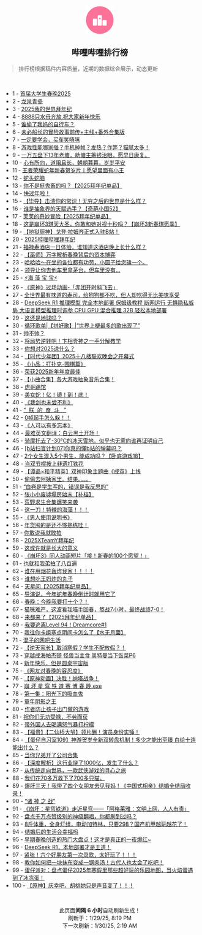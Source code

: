 <div align="center">
    <img src="./assets/icon_rank.png" alt="logo" />
    <h2>哔哩哔哩排行榜</h>
</div>

> 排行榜根据稿件内容质量，近期的数据综合展示，动态更新

<br />

<ul><li><span>1 - <a href=https://www.bilibili.com/BV1aBfZYuEe7 target=_blank>首届大学生春晚2025</a></span></li><li><span>2 - <a href=https://www.bilibili.com/BV1N8foYdEwG target=_blank>龙泉青瓷</a></span></li><li><span>3 - <a href=https://www.bilibili.com/BV1fdfQYYEDd target=_blank>2025我的世界拜年纪</a></span></li><li><span>4 - <a href=https://www.bilibili.com/BV1kRf2YZEQL target=_blank>8888只水母齐放.祝大家新年快乐</a></span></li><li><span>5 - <a href=https://www.bilibili.com/BV1MTFnefEz7 target=_blank>谁偷了我妈的自行车？</a></span></li><li><span>6 - <a href=https://www.bilibili.com/BV1bkfdYZEgu target=_blank>未必船长的冒险故事前传+主线+番外合集版</a></span></li><li><span>7 - <a href=https://www.bilibili.com/BV18vFNesE1f target=_blank>一定要学会，买车笑嘻嘻</a></span></li><li><span>8 - <a href=https://www.bilibili.com/BV1txfmYqEhi target=_blank>游戏性能哪家强？手机掉帧？发热？作弊？猫腻太多！</a></span></li><li><span>9 - <a href=https://www.bilibili.com/BV1FEfyY1E1Z target=_blank>一万五盘下13年老塘，助塘主筹钱治眼，愿早日康复。</a></span></li><li><span>10 - <a href=https://www.bilibili.com/BV1c9FNeGEYM target=_blank>心有所向，道阻且长，朝朝暮暮，岁岁平安</a></span></li><li><span>11 - <a href=https://www.bilibili.com/BV1XWf6YREN5 target=_blank>王者荣耀蛇年新春贺岁片丨愿望里面有小王</a></span></li><li><span>12 - <a href=https://www.bilibili.com/BV1zXFWeREV7 target=_blank>蛇头蛇脑</a></span></li><li><span>13 - <a href=https://www.bilibili.com/BV1LufpYGEb5 target=_blank>你不是挺鬼畜的吗？【2025拜年纪单品】</a></span></li><li><span>14 - <a href=https://www.bilibili.com/BV1AJfUYhEFM target=_blank>快过年啦！</a></span></li><li><span>15 - <a href=https://www.bilibili.com/BV1gcfWYqEsf target=_blank>【毕导】击溃你的常识！无穷之后的世界是什么样？</a></span></li><li><span>16 - <a href=https://www.bilibili.com/BV1CgfHYQEda target=_blank>谁是抽象界的天赋选手？【奇葩小国52】</a></span></li><li><span>17 - <a href=https://www.bilibili.com/BV1gEfpYKEo9 target=_blank>芙芙的奇妙冒险【2025拜年纪单品】</a></span></li><li><span>18 - <a href=https://www.bilibili.com/BV1ZVf6YaEC4 target=_blank>这是崩坏3琪天大圣，你敢和她对视十秒吗？【崩坏3新春琪愿季】</a></span></li><li><span>19 - <a href=https://www.bilibili.com/BV17vfzYbEQA target=_blank>【地狱厨神】戈登·拉姆齐正式入驻B站！</a></span></li><li><span>20 - <a href=https://www.bilibili.com/BV1ZUfsYpEXy target=_blank>2025哔哩哔哩拜年纪</a></span></li><li><span>21 - <a href=https://www.bilibili.com/BV13SfrYoEp6 target=_blank>福禄寿酒店一日体验，谁知道这酒店晚上长什么样？</a></span></li><li><span>22 - <a href=https://www.bilibili.com/BV1xQfWYaEV5 target=_blank>【巫师】万字解析春晚背后的资本博弈</a></span></li><li><span>23 - <a href=https://www.bilibili.com/BV1AUFNe1E3i target=_blank>哈哈哈～在坐的各位都有功劳，小圆子给您磕一个。</a></span></li><li><span>24 - <a href=https://www.bilibili.com/BV1CRf2YZESn target=_blank>领导让你去他车里拿茅台，但车里没有…</a></span></li><li><span>25 - <a href=https://www.bilibili.com/BV19sfJYeEEh target=_blank>⚡海&nbsp;藻&nbsp;宝&nbsp;宝⚡</a></span></li><li><span>26 - <a href=https://www.bilibili.com/BV1YUFPedE29 target=_blank>《原神》过场动画-「赤团开时斜飞去」</a></span></li><li><span>27 - <a href=https://www.bilibili.com/BV1DVFPeSEFY target=_blank>全世界最有味道的寿司，给狗狗都不吃，但人却吃得无比美味享受</a></span></li><li><span>28 - <a href=https://www.bilibili.com/BV1NGf2YtE8r target=_blank>DeepSeek&nbsp;R1&nbsp;推理模型&nbsp;完全本地部署&nbsp;保姆级教程&nbsp;断网运行&nbsp;无惧隐私威胁&nbsp;大语言模型推理时调参&nbsp;CPU&nbsp;GPU&nbsp;混合推理&nbsp;32B&nbsp;轻松本地部署</a></span></li><li><span>29 - <a href=https://www.bilibili.com/BV13FfUY5EX1 target=_blank>这还是地球吗？</a></span></li><li><span>30 - <a href=https://www.bilibili.com/BV1H1fSYaEym target=_blank>循环歌单|【拼好歌】|“世界上梗最多的歌出现了”</a></span></li><li><span>31 - <a href=https://www.bilibili.com/BV1P3fyYnEYC target=_blank>帅不帅？</a></span></li><li><span>32 - <a href=https://www.bilibili.com/BV1DZfRYZEEN target=_blank>将局势逆转吧！卞相壹神之一手分解教学</a></span></li><li><span>33 - <a href=https://www.bilibili.com/BV1o7f6YfEhN target=_blank>你想对2025说什么？</a></span></li><li><span>34 - <a href=https://www.bilibili.com/BV1sBFHe4EAL target=_blank>【时代少年团】2025十八楼联欢晚会之开幕式</a></span></li><li><span>35 - <a href=https://www.bilibili.com/BV1jBfrYNEbr target=_blank>《小品：打扑克-围棋篇》</a></span></li><li><span>36 - <a href=https://www.bilibili.com/BV1LQFHemE2z target=_blank>荣获2025新年年度最佳</a></span></li><li><span>37 - <a href=https://www.bilibili.com/BV1NufWYwE5E target=_blank>【小曲合集】各大游戏抽象音乐合集！</a></span></li><li><span>38 - <a href=https://www.bilibili.com/BV17afzYhEfw target=_blank>虎哥踢馆</a></span></li><li><span>39 - <a href=https://www.bilibili.com/BV12if6Y2EZA target=_blank>美女蛇！亿！镜！到！底！</a></span></li><li><span>40 - <a href=https://www.bilibili.com/BV1VzfzYdERU target=_blank>《我剑也未尝不利》</a></span></li><li><span>41 - <a href=https://www.bilibili.com/BV1inf9YNEmj target=_blank>“&nbsp;&nbsp;朕&nbsp;&nbsp;的&nbsp;&nbsp;奋&nbsp;&nbsp;斗&nbsp;&nbsp;&nbsp;”</a></span></li><li><span>42 - <a href=https://www.bilibili.com/BV1CFFWecEvf target=_blank>0帧起手怎么躲！！</a></span></li><li><span>43 - <a href=https://www.bilibili.com/BV1gKfUYgEzq target=_blank>《人可以有多忘本》</a></span></li><li><span>44 - <a href=https://www.bilibili.com/BV11yFNeEEDJ target=_blank>最难英文翻译：白云黑土开场！</a></span></li><li><span>45 - <a href=https://www.bilibili.com/BV1HgFNerE66 target=_blank>骑摩托去了-30℃的冰天雪地，似乎也无需向谁再证明自己</a></span></li><li><span>46 - <a href=https://www.bilibili.com/BV1UsfoYFERQ target=_blank>[b站扫盲计划07]你真的懂b站的弹幕吗？</a></span></li><li><span>47 - <a href=https://www.bilibili.com/BV1wQFNeCEnz target=_blank>2个女生混入5个男生，能成功吗？【卧底游戏18】</a></span></li><li><span>48 - <a href=https://www.bilibili.com/BV1pbfrY3EGR target=_blank>当双节棍按上非遗打铁花</a></span></li><li><span>49 - <a href=https://www.bilibili.com/BV1vmf1YyEkb target=_blank>【谭晶×和平精英】双神印象主题曲《成双》上线</a></span></li><li><span>50 - <a href=https://www.bilibili.com/BV16pfZYJE8f target=_blank>偷偷去阿姨家里。结果。。。。</a></span></li><li><span>51 - <a href=https://www.bilibili.com/BV1ykf6YkEXo target=_blank>“白卷是学生写的，错误是我反思的”</a></span></li><li><span>52 - <a href=https://www.bilibili.com/BV1cbfDYAEeu target=_blank>张小小废墟塌房始末【补档】</a></span></li><li><span>53 - <a href=https://www.bilibili.com/BV1kJFFeFE2R target=_blank>荒野求生合集爆笑来袭</a></span></li><li><span>54 - <a href=https://www.bilibili.com/BV1acf5Y1Egj target=_blank>这一刀！特辣的海藻！！！</a></span></li><li><span>55 - <a href=https://www.bilibili.com/BV1sPFNe1EZv target=_blank>《男人使用说明书》</a></span></li><li><span>56 - <a href=https://www.bilibili.com/BV15UfCYKEFo target=_blank>年货囤的是还不够熟练哇！</a></span></li><li><span>57 - <a href=https://www.bilibili.com/BV1ARf2YfEc1 target=_blank>你敢说我就敢拍</a></span></li><li><span>58 - <a href=https://www.bilibili.com/BV1DyFneYEhR target=_blank>2025XTeamY拜年纪</a></span></li><li><span>59 - <a href=https://www.bilibili.com/BV11Df2YhEq6 target=_blank>这或许就是长大的意义</a></span></li><li><span>60 - <a href=https://www.bilibili.com/BV1S7FKeRE3G target=_blank>《崩坏3》同人动画短片「接！新春的100个愿望！」</a></span></li><li><span>61 - <a href=https://www.bilibili.com/BV1kUf6YBE7t target=_blank>也就和我弟拍了八百遍</a></span></li><li><span>62 - <a href=https://www.bilibili.com/BV1xzFxeGERL target=_blank>谁在用烟花轰炸我家！！！！</a></span></li><li><span>63 - <a href=https://www.bilibili.com/BV1U7FKeREfu target=_blank>谁想吃王妈炸的丸子</a></span></li><li><span>64 - <a href=https://www.bilibili.com/BV1AvfpYsE4t target=_blank>天星问【2025拜年纪单品】</a></span></li><li><span>65 - <a href=https://www.bilibili.com/BV1Saf6YJEfq target=_blank>导演说，今年蛇年春晚倒计时就用它了</a></span></li><li><span>66 - <a href=https://www.bilibili.com/BV1X9foYuEfV target=_blank>春晚：今晚我要打十个？！</a></span></li><li><span>67 - <a href=https://www.bilibili.com/BV1RXffYmEWS target=_blank>猫咪难产，这波看我喵手回春，熬战7小时，最终战绩7-0！</a></span></li><li><span>68 - <a href=https://www.bilibili.com/BV19QfpYkEzk target=_blank>来都来了【2025拜年纪单品】</a></span></li><li><span>69 - <a href=https://www.bilibili.com/BV1UEFPejEcb target=_blank>我要逃离Level&nbsp;94！Dreamcore#1</a></span></li><li><span>70 - <a href=https://www.bilibili.com/BV1nGFNegEtt target=_blank>我往你卡组塞点阴间卡怎么了【水无月菌】</a></span></li><li><span>71 - <a href=https://www.bilibili.com/BV1TGfUYKE6r target=_blank>混子的网吧生活</a></span></li><li><span>72 - <a href=https://www.bilibili.com/BV1WuFNeGEug target=_blank>【逆天家长】取消寒假？学生不配放假？！</a></span></li><li><span>73 - <a href=https://www.bilibili.com/BV11ZfUYeEgJ target=_blank>穿越成海帕杰顿&nbsp;怪兽当主食&nbsp;奥特曼当下饭菜P6</a></span></li><li><span>74 - <a href=https://www.bilibili.com/BV1NiffY8Eue target=_blank>新年快乐，但是圆桌宇宙版</a></span></li><li><span>75 - <a href=https://www.bilibili.com/BV1EvfrYTEuY target=_blank>《网友对春晚的容忍度》</a></span></li><li><span>76 - <a href=https://www.bilibili.com/BV1R7fSYDEe7 target=_blank>【原神动画】决胜！纳塔战争！</a></span></li><li><span>77 - <a href=https://www.bilibili.com/BV1eafWYLErq target=_blank>崩&nbsp;坏&nbsp;星&nbsp;穹&nbsp;铁&nbsp;道&nbsp;赛&nbsp;博&nbsp;春&nbsp;晚.exe</a></span></li><li><span>78 - <a href=https://www.bilibili.com/BV1YafdYvEhV target=_blank>第一集：阳光下的吸血鬼</a></span></li><li><span>79 - <a href=https://www.bilibili.com/BV1U9FpeNEcU target=_blank>童年阴影之王</a></span></li><li><span>80 - <a href=https://www.bilibili.com/BV1NrFAekExU target=_blank>作者防止孩子出门做的游戏</a></span></li><li><span>81 - <a href=https://www.bilibili.com/BV1m2FnewE18 target=_blank>祝你们无功受禄，不劳而获</a></span></li><li><span>82 - <a href=https://www.bilibili.com/BV1rofdYEE2x target=_blank>带外国人去喝满怒气暴打柠檬</a></span></li><li><span>83 - <a href=https://www.bilibili.com/BV1wQFNeCEpQ target=_blank>【福贵】【二仙桥大爷】领片酬！演员身份实锤！</a></span></li><li><span>84 - <a href=https://www.bilibili.com/BV1rcFHeQEhP target=_blank>【蛋仔自习室109】神游贺岁全新双转盘机制！多少才能出至臻&nbsp;白给十连能出什么？</a></span></li><li><span>85 - <a href=https://www.bilibili.com/BV16TfSYtE4X target=_blank>当你兄弟开了公司合集</a></span></li><li><span>86 - <a href=https://www.bilibili.com/BV1wWfDYiEUi target=_blank>【深度解析】这行业烧了1000亿，发生了什么？</a></span></li><li><span>87 - <a href=https://www.bilibili.com/BV1nQFNeCEZY target=_blank>从传统走向世界，一款武侠游戏的寻心之旅</a></span></li><li><span>88 - <a href=https://www.bilibili.com/BV1NFf6YGEZq target=_blank>我们花70多万救下了700多只猫。</a></span></li><li><span>89 - <a href=https://www.bilibili.com/BV1MRfzY2EZk target=_blank>爆肝三天！我带了四个女朋友去见我妈！《中国式相亲》结婚全结局收录！</a></span></li><li><span>90 - <a href=https://www.bilibili.com/BV1AJFpebECL target=_blank>“诸&nbsp;神&nbsp;之&nbsp;战”</a></span></li><li><span>91 - <a href=https://www.bilibili.com/BV1ATFNeyEhB target=_blank>《崩坏：星穹铁道》走近星穹——「阿格莱雅：文明上网，人人有责」</a></span></li><li><span>92 - <a href=https://www.bilibili.com/BV17vfzYbEXW target=_blank>盘点千万点赞级别的神级翻唱，你都刷到过吗？</a></span></li><li><span>93 - <a href=https://www.bilibili.com/BV1LxfkYAE4L target=_blank>8斤体重，全身灯组，电动加特林，只要298？国产机甲越玩越花了！</a></span></li><li><span>94 - <a href=https://www.bilibili.com/BV1PNfkY2EiG target=_blank>结婚后的生活会幸福吗</a></span></li><li><span>95 - <a href=https://www.bilibili.com/BV1rcfmY9Eba target=_blank>早期春晚创造的热门大盘点！这才是真正的一夜爆红~</a></span></li><li><span>96 - <a href=https://www.bilibili.com/BV1NBfSYMEG8 target=_blank>DeepSeek&nbsp;R1，本地部署才是王道！</a></span></li><li><span>97 - <a href=https://www.bilibili.com/BV1t5frYDEnk target=_blank>紧张！六个好朋友第一次录歌，太好玩了！！！</a></span></li><li><span>98 - <a href=https://www.bilibili.com/BV1ajfoYvE8M target=_blank>教你如何把一块抹布变成一锅肉汤！古代人也太会了吃吧！</a></span></li><li><span>99 - <a href=https://www.bilibili.com/BV1aBfZYuETb target=_blank>蛋仔派对：盘点蛋仔2025年寒假里那些超好玩的乐园地图，当火焰蛋遇到了冰冻蛋！</a></span></li><li><span>100 - <a href=https://www.bilibili.com/BV1txfmYqEVV target=_blank>【原神】庆幸吧，胡桃她只是声音变了！！！</a></span></li></ul>

<br />

<p align=center>此页面<strong>间隔 6 小时</strong>自动刷新生成！<br>刷新于：1/29/25, 8:19 PM<br>下一次刷新：1/30/25, 2:19 AM</p>
